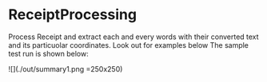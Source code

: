 # ReceiptProcessing
Process Receipt and extract each and every words with their converted text and its particuolar coordinates. Look out for examples below
The sample test run is shown below:

![](./out/summary1.png =250x250)

